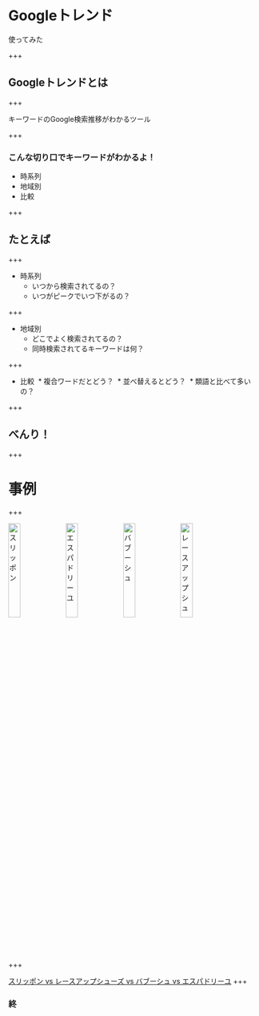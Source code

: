 # Googleトレンド
使ってみた

+++

## Googleトレンドとは

+++

キーワードのGoogle検索推移がわかるツール

+++

### こんな切り口でキーワードがわかるよ！
* 時系列
* 地域別
* 比較

+++

## たとえば

+++

* 時系列
  * いつから検索されてるの？
  * いつがピークでいつ下がるの？
  
+++

* 地域別
  * どこでよく検索されてるの？
  * 同時検索されてるキーワードは何？
  
+++

* 比較
  * 複合ワードだとどう？
  * 並べ替えるとどう？
  * 類語と比べて多いの？
  
+++

## べんり！

+++

# 事例

+++

<img src="http://www2.bellemaison.jp/product/pic_b/3502017B/C79900pb40_35017B.jpg" width="22%" alt="スリッポン">
<img src="https://otokomaeken.com/wp-content/uploads/2015/04/71sWUKFC6VL._UL1500_.jpg" width="22%" alt="エスパドリーユ">
<img src="http://www.fatimamorocco.com/store/upload/save_image/LFM001-MUL_S.jpg" width="22%" alt="バブーシュ">
<img src="http://alicia-online.jp/upload/save_image/019-0703-722-main.jpg" width="22%" alt="レースアップシューズ">

+++

[スリッポン
vs
レースアップシューズ
vs
バブーシュ
vs
エスパドリーユ](https://trends.google.co.jp/trends/explore?geo=JP&q=%E3%82%A8%E3%82%B9%E3%83%91%E3%83%89%E3%83%AA%E3%83%BC%E3%83%A6,%E3%83%90%E3%83%96%E3%83%BC%E3%82%B7%E3%83%A5,%E3%83%AC%E3%83%BC%E3%82%B9%E3%82%A2%E3%83%83%E3%83%97%E3%82%B7%E3%83%A5%E3%83%BC%E3%82%BA,%E3%82%B9%E3%83%AA%E3%83%83%E3%83%9D%E3%83%B3)
+++
### 終
